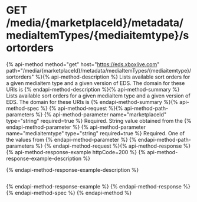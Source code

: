 # GET /media/{marketplaceId}/metadata/mediaItemTypes/{mediaitemtype}/sortorders

{% api-method method="get" host="https://eds.xboxlive.com" path="/media/{marketplaceId}/metadata/mediaItemTypes/{mediaitemtype}/sortorders" %}{% api-method-description %}
Lists available sort orders for a given mediaitem type and a given version of EDS. The domain for these URIs is 
{% endapi-method-description %}{% api-method-summary %}
Lists available sort orders for a given mediaitem type and a given version of EDS. The domain for these URIs is 
{% endapi-method-summary %}{% api-method-spec %}
{% api-method-request %}{% api-method-path-parameters %}
{% api-method-parameter name="marketplaceId" type="string" required=true %}
Required. String value obtained from the 
{% endapi-method-parameter %}
{% api-method-parameter name="mediaitemtype" type="string" required=true %}
Required. One of the values from 
{% endapi-method-parameter %}
{% endapi-method-path-parameters %}
{% endapi-method-request %}{% api-method-response %}
{% api-method-response-example httpCode=200 %}
{% api-method-response-example-description %}

{% endapi-method-response-example-description %}

```text

```
{% endapi-method-response-example %}
{% endapi-method-response %}{% endapi-method-spec %}
{% endapi-method %}